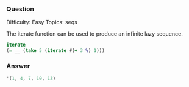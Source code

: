 ### Question

Difficulty:	Easy
Topics:	seqs


The iterate function can be used to produce an infinite lazy sequence.

```clojure
iterate
(= __ (take 5 (iterate #(+ 3 %) 1)))
```

### Answer

```clojure
'(1, 4, 7, 10, 13)
```